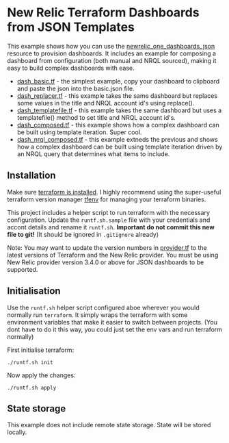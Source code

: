 # New Relic Terraform Dashboards from JSON Templates
This example shows how you can use the [newrelic_one_dashboards_json](https://registry.terraform.io/providers/newrelic/newrelic/latest/docs/resources/one_dashboard_json) resource to provision dashboards. It includes an example for composing a dashboard from configuration (both manual and NRQL sourced), making it easy to build complex dashboards with ease.

* [dash_basic.tf](dash_basic.tf) - the simplest example, copy your dashboard to clipboard and paste the json into the basic.json file.
* [dash_replacer.tf](dash_replacer.tf) - this example takes the same dashboard but replaces some values in the title and NRQL account id's using replace().
* [dash_templatefile.tf](dash_templatefile.tf) - this example takes the same dashboard but uses a templatefile() method to set title and NRQL account id's.
* [dash_composed.tf](dash_composed.tf) - this example shows how a complex dashboard can be built using template iteration. Super cool.
* [dash_nrql_composed.tf](dash_nrql_composed.tf) - this example extneds the previous and shows how a complex dashboard can be built using template iteration driven by an NRQL query that determines what items to include.

## Installation
Make sure [terraform is installed](https://developer.hashicorp.com/terraform/tutorials/aws-get-started/install-cli). I highly recommend using the super-useful terraform version manager [tfenv](https://github.com/tfutils/tfenv) for managing your terraform binaries. 

This project includes a helper script to run terraform with the necessary configuration. Update the `runtf.sh.sample` file with your credentials and accont details and rename it `runtf.sh`. **Important do not commit this new file to git!** (It should be ignored in `.gitignore` already)

Note: You may want to update the version numbers in [provider.tf](provider.tf) to the latest versions of Terraform and the New Relic provider. You must be using New Relic provider version 3.4.0 or above for JSON dashboards to be supported.

## Initialisation
Use the `runtf.sh` helper script configured aboe wherever you would normally run `terraform`. It simply wraps the terraform with some environment variables that make it easier to switch between projects. (You dont have to do it this way, you could just set the env vars and run terraform normally)

First initialise terraform:
```
./runtf.sh init
```

Now apply the changes:
```
./runtf.sh apply
```

## State storage
This example does not include remote state storage. State will be stored locally.

